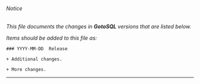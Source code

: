###### Notice

*This file documents the changes in **GotoSQL** versions that are listed below.*

*Items should be added to this file as:*

	### YYYY-MM-DD  Release

	+ Additional changes.

	+ More changes.

* * *


